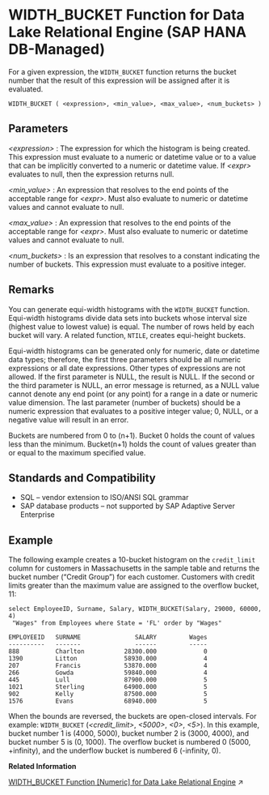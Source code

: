 <!-- loio69892e4fa52c4ad885c269d8009f06c3 -->

# WIDTH\_BUCKET Function for Data Lake Relational Engine \(SAP HANA DB-Managed\)

For a given expression, the `WIDTH_BUCKET` function returns the bucket number that the result of this expression will be assigned after it is evaluated.



```
WIDTH_BUCKET ( <expression>, <min_value>, <max_value>, <num_buckets> )
```



<a name="loio69892e4fa52c4ad885c269d8009f06c3__section_swk_jdv_vrb"/>

## Parameters

 *<expression\>*
 :   The expression for which the histogram is being created. This expression must evaluate to a numeric or datetime value or to a value that can be implicitly converted to a numeric or datetime value. If *<expr\>* evaluates to null, then the expression returns null.

  *<min\_value\>*
 :   An expression that resolves to the end points of the acceptable range for *<expr\>*. Must also evaluate to numeric or datetime values and cannot evaluate to null.

  *<max\_value\>*
 :   An expression that resolves to the end points of the acceptable range for *<expr\>*. Must also evaluate to numeric or datetime values and cannot evaluate to null.

  *<num\_buckets\>*
 :   Is an expression that resolves to a constant indicating the number of buckets. This expression must evaluate to a positive integer.

 

<a name="loio69892e4fa52c4ad885c269d8009f06c3__section_d1c_kdv_vrb"/>

## Remarks

You can generate equi-width histograms with the `WIDTH_BUCKET` function. Equi-width histograms divide data sets into buckets whose interval size \(highest value to lowest value\) is equal. The number of rows held by each bucket will vary. A related function, `NTILE`, creates equi-height buckets.

Equi-width histograms can be generated only for numeric, date or datetime data types; therefore, the first three parameters should be all numeric expressions or all date expressions. Other types of expressions are not allowed. If the first parameter is NULL, the result is NULL. If the second or the third parameter is NULL, an error message is returned, as a NULL value cannot denote any end point \(or any point\) for a range in a date or numeric value dimension. The last parameter \(number of buckets\) should be a numeric expression that evaluates to a positive integer value; 0, NULL, or a negative value will result in an error.

Buckets are numbered from 0 to \(n+1\). Bucket 0 holds the count of values less than the minimum. Bucket\(n+1\) holds the count of values greater than or equal to the maximum specified value.



<a name="loio69892e4fa52c4ad885c269d8009f06c3__section_aws_kdv_vrb"/>

## Standards and Compatibility

-   SQL – vendor extension to ISO/ANSI SQL grammar
-   SAP database products – not supported by SAP Adaptive Server Enterprise



<a name="loio69892e4fa52c4ad885c269d8009f06c3__section_bhh_ldv_vrb"/>

## Example

The following example creates a 10-bucket histogram on the `credit_limit` column for customers in Massachusetts in the sample table and returns the bucket number \(“Credit Group”\) for each customer. Customers with credit limits greater than the maximum value are assigned to the overflow bucket, 11:

```
select EmployeeID, Surname, Salary, WIDTH_BUCKET(Salary, 29000, 60000, 4)
 "Wages" from Employees where State = 'FL' order by "Wages"
```

```
EMPLOYEEID   SURNAME               SALARY         Wages
----------   -------               ------         -----
888          Charlton           28300.000             0
1390         Litton             58930.000             4
207          Francis            53870.000             4
266          Gowda              59840.000             4
445          Lull               87900.000             5
1021         Sterling           64900.000             5
902          Kelly              87500.000             5
1576         Evans              68940.000             5
```

When the bounds are reversed, the buckets are open-closed intervals. For example: `WIDTH_BUCKET` \(*<credit\_limit\>*, *<5000\>*, *<0\>*, *<5\>*\). In this example, bucket number 1 is \(4000, 5000\), bucket number 2 is \(3000, 4000\), and bucket number 5 is \(0, 1000\). The overflow bucket is numbered 0 \(5000, +infinity\), and the underflow bucket is numbered 6 \(-infinity, 0\).

**Related Information**  


[WIDTH_BUCKET Function [Numeric] for Data Lake Relational Engine](https://help.sap.com/viewer/19b3964099384f178ad08f2d348232a9/2023_1_QRC/en-US/a591658384f21015a3a2e821679c9000.html "For a given expression, the WIDTH_BUCKET function returns the bucket number that the result of this expression will be assigned after it is evaluated.") :arrow_upper_right:

